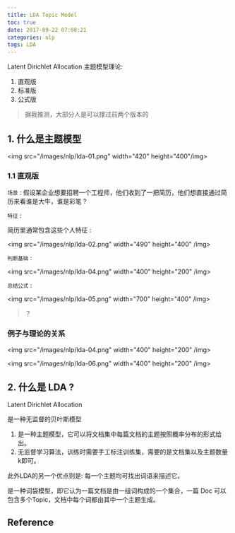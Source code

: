 ```yaml
---
title: LDA Topic Model
toc: true
date: 2017-09-22 07:08:21
categories: nlp
tags: LDA
---
```


Latent Dirichlet Allocation 主题模型理论:

 1. 直观版
 2. 标准版
 3. 公式版

<!-- more -->

>                                           据我推测，大部分人是可以撑过前两个版本的

## 1. 什么是主题模型

<img src="/images/nlp/lda-01.png" width="420" height="400"/img>

### 1.1 直观版

`场景` : 假设某企业想要招聘一个工程师，他们收到了一把简历，他们想直接通过简历来看谁是大牛，谁是彩笔 ?

`特征` :

简历里通常包含这些个人特征 :

<img src="/images/nlp/lda-02.png" width="490" height="400" /img>

`判断基础` :

<img src="/images/nlp/lda-04.png" width="400" height="200" /img>

`总结公式` :

<img src="/images/nlp/lda-05.png" width="700" height="400" /img>

> ？

### 例子与理论的关系

<img src="/images/nlp/lda-04.png" width="400" height="200" /img>

<img src="/images/nlp/lda-06.png" width="400" height="200" /img>

## 2. 什么是 LDA ?

Latent Dirichlet Allocation

            是一种无监督的贝叶斯模型

  1. 是一种主题模型，它可以将文档集中每篇文档的主题按照概率分布的形式给出。
  2. 无监督学习算法，训练时需要手工标注训练集，需要的是文档集以及主题数量k即可。

此外LDA的另一个优点则是: 每一个主题均可找出词语来描述它。                 

是一种词袋模型，即它认为一篇文档是由一组词构成的一个集合，一篇 Doc 可以包含多个Topic，文档中每个词都由其中一个主题生成。

## Reference

[1]: /images/nlp/lda-01.png
[2]: /images/nlp/lda-02.png
[3]: /images/nlp/lda-03.png
[4]: /images/nlp/lda-04.png
[5]: /images/nlp/lda-05.png
